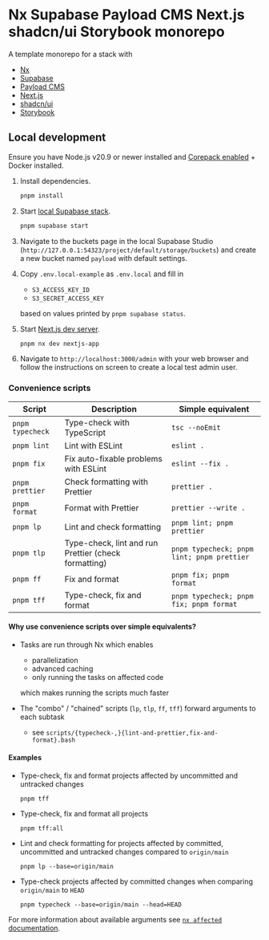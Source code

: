 # Nx Supabase Payload CMS Next.js shadcn/ui Storybook monorepo

A template monorepo for a stack with

- [Nx](https://nx.dev)
- [Supabase](https://supabase.com/)
- [Payload CMS](https://payloadcms.com/)
- [Next.js](https://nextjs.org/)
- [shadcn/ui](https://ui.shadcn.com/)
- [Storybook](https://storybook.js.org/)

## Local development

Ensure you have Node.js v20.9 or newer installed and [Corepack enabled](https://nodejs.org/api/corepack.html#enabling-the-feature) + Docker installed.

1. Install dependencies.

    ```sh
    pnpm install
    ```

1. Start [local Supabase stack](https://supabase.com/docs/guides/local-development).

    ```sh
    pnpm supabase start
    ```

1. Navigate to the buckets page in the local Supabase Studio (`http://127.0.0.1:54323/project/default/storage/buckets`) and create a new bucket named `payload` with default settings.

1. Copy `.env.local-example` as `.env.local` and fill in

    - `S3_ACCESS_KEY_ID`
    - `S3_SECRET_ACCESS_KEY`

    based on values printed by `pnpm supabase status`.

1. Start [Next.js dev server](https://nextjs.org/docs/app/getting-started/installation#run-the-development-server).

    ```sh
    pnpm nx dev nextjs-app
    ```

1. Navigate to `http://localhost:3000/admin` with your web browser and follow the instructions on screen to create a local test admin user.

### Convenience scripts

<!-- prettier-ignore -->
|Script|Description|Simple equivalent|
|-|-|-|
|`pnpm typecheck`|Type-check with TypeScript|`tsc --noEmit`|
|`pnpm lint`|Lint with ESLint|`eslint .`|
|`pnpm fix`|Fix auto-fixable problems with ESLint|`eslint --fix .`|
|`pnpm prettier`|Check formatting with Prettier|`prettier .`|
|`pnpm format`|Format with Prettier|`prettier --write .`|
|`pnpm lp`|Lint and check formatting|`pnpm lint; pnpm prettier`|
|`pnpm tlp`|Type-check, lint and run Prettier (check formatting)|`pnpm typecheck; pnpm lint; pnpm prettier`|
|`pnpm ff`|Fix and format|`pnpm fix; pnpm format`|
|`pnpm tff`|Type-check, fix and format|`pnpm typecheck; pnpm fix; pnpm format`|

#### Why use convenience scripts over simple equivalents?

- Tasks are run through Nx which enables

    - parallelization
    - advanced caching
    - only running the tasks on affected code

    which makes running the scripts much faster

- The "combo" / "chained" scripts (`lp`, `tlp`, `ff`, `tff`) forward arguments to each subtask

    - see `scripts/{typecheck-,}{lint-and-prettier,fix-and-format}.bash`

#### Examples

- Type-check, fix and format projects affected by uncommitted and untracked changes

    ```
    pnpm tff
    ```

- Type-check, fix and format all projects

    ```
    pnpm tff:all
    ```

- Lint and check formatting for projects affected by committed, uncommitted and untracked changes compared to `origin/main`

    ```
    pnpm lp --base=origin/main
    ```

- Type-check projects affected by committed changes when comparing `origin/main` to `HEAD`

    ```
    pnpm typecheck --base=origin/main --head=HEAD
    ```

For more information about available arguments see [`nx affected` documentation](https://nx.dev/nx-api/nx/documents/affected).

